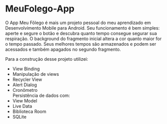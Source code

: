 # MeuFolego-App

O App Meu Fôlego é mais um projeto pessoal do meu aprendizado em Desenvolvimento Mobile para Android.
Seu funcionamento é bem simples: aperte e segure o botão e descubra quanto tempo consegue segurar sua respiração.
O background do fragmento inicial altera a cor quanto maior for o tempo passado.
Seus melhores tempos são armazenados e podem ser acessados e também apagados no segundo fragmento.

Para a construção desse projeto utilizei:
- View Binding
- Manipulação de views
- Recycler View
- Alert Dialog
- Cronômetro  
    Persistência de dados com:
- View Model
- Live Data
- Biblioteca Room
- SQLite
